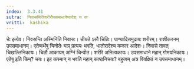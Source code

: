 ```yaml
---
index:  3.3.41
sutra:  निवासचितिशरीरौपसमाधानेष्वादेश् च कः
vritti:  kashika 
---
```


चेः इत्येव। निवसन्ति अस्मिनिति निवासः। चीयते ऽसौ चितिः। पाण्यादिसमुदायः शरीरम्। राशीकरनम् उपसमाधानम्। एतेष्वर्थेषु चिनोतेः घञ् प्रत्ययः भवति, धातोरादेश्च ककार आदेशः। निवासे तावत् चिखल्लिनिकायः। चितौ आकायम् अग्निं चिन्वीत। शरीरे अनित्यकायः। उपसमाधाने महान् गोमयनिकायः। एतेषु इति किम्? चयः। इह कस्मान् न भवति महान् काष्ठनिचयः? बहुत्वम् अत्र विवक्षितं न उपसमाधानम्।

